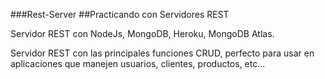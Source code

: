 ###Rest-Server
##Practicando con  Servidores REST

Servidor REST con NodeJs, MongoDB, Heroku, MongoDB Atlas.

Servidor REST con las principales funciones CRUD, perfecto para usar en aplicaciones que manejen usuarios, clientes, productos, etc...
